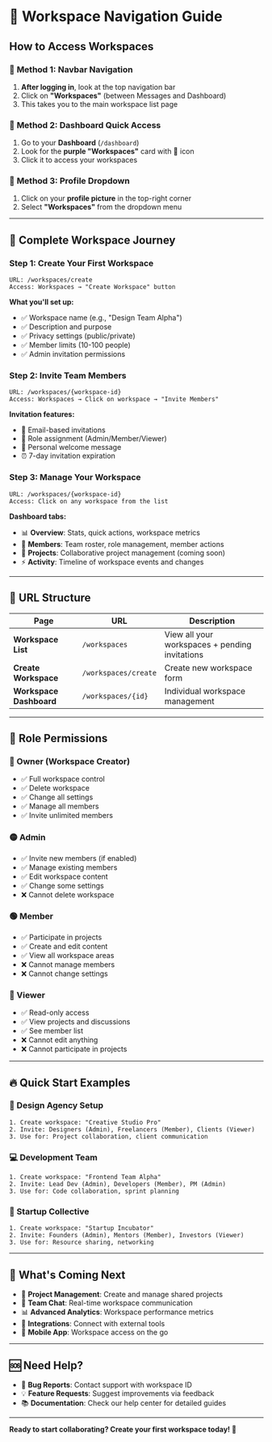 # 🏢 Workspace Navigation Guide

## How to Access Workspaces

### 📍 **Method 1: Navbar Navigation**
1. **After logging in**, look at the top navigation bar
2. Click on **"Workspaces"** (between Messages and Dashboard)
3. This takes you to the main workspace list page

### 📍 **Method 2: Dashboard Quick Access**
1. Go to your **Dashboard** (`/dashboard`)
2. Look for the **purple "Workspaces"** card with 🏢 icon
3. Click it to access your workspaces

### 📍 **Method 3: Profile Dropdown**
1. Click on your **profile picture** in the top-right corner
2. Select **"Workspaces"** from the dropdown menu

---

## 🚀 **Complete Workspace Journey**

### **Step 1: Create Your First Workspace**
```
URL: /workspaces/create
Access: Workspaces → "Create Workspace" button
```

**What you'll set up:**
- ✅ Workspace name (e.g., "Design Team Alpha")
- ✅ Description and purpose
- ✅ Privacy settings (public/private)
- ✅ Member limits (10-100 people)
- ✅ Admin invitation permissions

### **Step 2: Invite Team Members**
```
URL: /workspaces/{workspace-id}
Access: Workspaces → Click on workspace → "Invite Members"
```

**Invitation features:**
- 📧 Email-based invitations
- 🔑 Role assignment (Admin/Member/Viewer)
- 💬 Personal welcome message
- ⏰ 7-day invitation expiration

### **Step 3: Manage Your Workspace**
```
URL: /workspaces/{workspace-id}
Access: Click on any workspace from the list
```

**Dashboard tabs:**
- 📊 **Overview**: Stats, quick actions, workspace metrics
- 👥 **Members**: Team roster, role management, member actions
- 💼 **Projects**: Collaborative project management (coming soon)
- ⚡ **Activity**: Timeline of workspace events and changes

---

## 🎯 **URL Structure**

| Page | URL | Description |
|------|-----|-------------|
| **Workspace List** | `/workspaces` | View all your workspaces + pending invitations |
| **Create Workspace** | `/workspaces/create` | Create new workspace form |
| **Workspace Dashboard** | `/workspaces/{id}` | Individual workspace management |

---

## 👥 **Role Permissions**

### **🔴 Owner (Workspace Creator)**
- ✅ Full workspace control
- ✅ Delete workspace
- ✅ Change all settings
- ✅ Manage all members
- ✅ Invite unlimited members

### **🟡 Admin**
- ✅ Invite new members (if enabled)
- ✅ Manage existing members
- ✅ Edit workspace content
- ✅ Change some settings
- ❌ Cannot delete workspace

### **🟢 Member**
- ✅ Participate in projects
- ✅ Create and edit content
- ✅ View all workspace areas
- ❌ Cannot manage members
- ❌ Cannot change settings

### **🔵 Viewer**
- ✅ Read-only access
- ✅ View projects and discussions
- ✅ See member list
- ❌ Cannot edit anything
- ❌ Cannot participate in projects

---

## 🔥 **Quick Start Examples**

### **🎨 Design Agency Setup**
```
1. Create workspace: "Creative Studio Pro"
2. Invite: Designers (Admin), Freelancers (Member), Clients (Viewer)
3. Use for: Project collaboration, client communication
```

### **💻 Development Team**
```
1. Create workspace: "Frontend Team Alpha"  
2. Invite: Lead Dev (Admin), Developers (Member), PM (Admin)
3. Use for: Code collaboration, sprint planning
```

### **🚀 Startup Collective**
```
1. Create workspace: "Startup Incubator"
2. Invite: Founders (Admin), Mentors (Member), Investors (Viewer)  
3. Use for: Resource sharing, networking
```

---

## 🎉 **What's Coming Next**

- 📁 **Project Management**: Create and manage shared projects
- 💬 **Team Chat**: Real-time workspace communication
- 📊 **Advanced Analytics**: Workspace performance metrics
- 🔄 **Integrations**: Connect with external tools
- 📱 **Mobile App**: Workspace access on the go

---

## 🆘 **Need Help?**

- 🐛 **Bug Reports**: Contact support with workspace ID
- 💡 **Feature Requests**: Suggest improvements via feedback
- 📚 **Documentation**: Check our help center for detailed guides

---

**Ready to start collaborating? Create your first workspace today! 🚀**